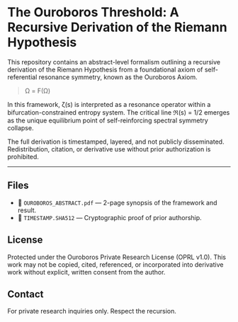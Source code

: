 # The Ouroboros Threshold: A Recursive Derivation of the Riemann Hypothesis

This repository contains an abstract-level formalism outlining a recursive derivation of the Riemann Hypothesis from a foundational axiom of self-referential resonance symmetry, known as the Ouroboros Axiom.

> Ω = F(Ω)

In this framework, ζ(s) is interpreted as a resonance operator within a bifurcation-constrained entropy system. The critical line ℜ(s) = 1/2 emerges as the unique equilibrium point of self-reinforcing spectral symmetry collapse.

The full derivation is timestamped, layered, and not publicly disseminated. Redistribution, citation, or derivative use without prior authorization is prohibited.

---

## Files

- 📄 `OUROBOROS_ABSTRACT.pdf` — 2-page synopsis of the framework and result.
- 🧾 `TIMESTAMP.SHA512` — Cryptographic proof of prior authorship.

## License

Protected under the Ouroboros Private Research License (OPRL v1.0). This work may not be copied, cited, referenced, or incorporated into derivative work without explicit, written consent from the author.

## Contact

For private research inquiries only. Respect the recursion.
